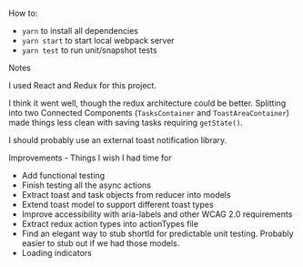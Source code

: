 How to:
* `yarn` to install all dependencies
* `yarn start` to start local webpack server
* `yarn test` to run unit/snapshot tests

Notes

I used React and Redux for this project.

I think it went well, though the redux architecture could be better. Splitting into two Connected Components (`TasksContainer` and `ToastAreaContainer`) made things less clean with saving tasks requiring `getState()`.

I should probably use an external toast notification library.

Improvements - Things I wish I had time for
* Add functional testing
* Finish testing all the async actions
* Extract toast and task objects from reducer into models
* Extend toast model to support different toast types
* Improve accessibility with aria-labels and other WCAG 2.0 requirements
* Extract redux action types into actionTypes file
* Find an elegant way to stub shortId for predictable unit testing. Probably easier to stub out if we had those models.
* Loading indicators
